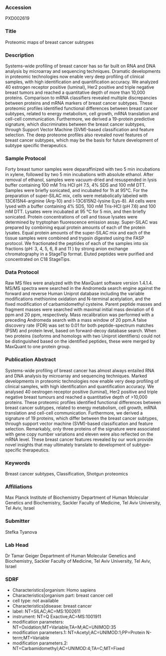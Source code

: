 ### Accession
PXD002619

### Title
Proteomic maps of breast cancer subtypes

### Description
Systems-wide profiling of breast cancer has so far built on RNA and DNA analysis by microarray and sequencing techniques. Dramatic developments in proteomic technologies now enable very deep profiling of clinical samples, with high identification and quantification accuracy. We analyzed 40 estrogen receptor positive (luminal), Her2 positive and triple negative breast tumors and reached a quantitative depth of more than 10,000 proteins. Comparison to mRNA classifiers revealed multiple discrepancies between proteins and mRNA markers of breast cancer subtypes. These proteomic profiles identified functional differences between breast cancer subtypes, related to energy metabolism, cell growth, mRNA translation and cell-cell communication. Furthermore, we derived a 19-protein predictive signature, which discriminates between the breast cancer subtypes, through Support Vector Machine (SVM)-based classification and feature selection. The deep proteome profiles also revealed novel features of breast cancer subtypes, which may be the basis for future development of subtype specific therapeutics.

### Sample Protocol
Forty breast tumor samples were deparaffinized with two 5 min incubations in xylene, followed by two 5 min incubations with absolute ethanol. After removal of ethanol, samples were vacuum-dried and resuspended in lysis buffer containing 100 mM Tris HCl pH 7.5, 4% SDS and 100 mM DTT. Samples were briefly sonicated, and incubated for 1h at 95°C. For the preparation of super-SILAC mix, cells were metabolically labeled with 13C615N4-arginine (Arg-10) and l-13C615N2-lysine (Lys-8). All cells were lysed with a buffer containing 4% SDS, 100 mM Tris-HCl (pH 7.6) and 100 mM DTT. Lysates were incubated at 95 °C for 5 min, and then briefly sonicated. Protein concentrations of cell and tissue lysates were determined by tryptophan fluorescence emission assay. Super-SILAC was prepared by combining equal protein amounts of each of the protein lysates. Equal protein amounts of the super-SILAC mix and each of the tissue samples were combined and trypsin digested using the FASP protocol. We fractionated the peptides of each of the samples into six fractions (pH: 3, 4, 5, 6, 8 and 11 ) by strong anion exchange chromatography in a StageTip format. Eluted peptides were purified and concentrated on C18 StageTips.

### Data Protocol
Raw MS files were analyzed with the MaxQuant software version 1.4.1.4. MS/MS spectra were searched in the Andromeda search engine against the forward and reverse Human Uniprot database including the variable modifications methionine oxidation and N-terminal acetylation, and the fixed modification of carbamidomethyl cysteine. Parent peptide masses and fragment masses were searched with maximal initial mass deviation of 6 ppm and 20 ppm, respectively. Mass recalibration was performed with a preceding Andromeda search with a mass window of 20 ppm.A false discovery rate (FDR) was set to 0.01 for both peptide-spectrum matches (PSM) and protein level, based on forward-decoy database search. When two proteins (isoforms and homologs with two Uniprot identifiers) could not be distinguished based on the identified peptides, these were merged by MaxQuant to one protein group.

### Publication Abstract
Systems-wide profiling of breast cancer has almost always entailed RNA and DNA analysis by microarray and sequencing techniques. Marked developments in proteomic technologies now enable very deep profiling of clinical samples, with high identification and quantification accuracy. We analysed 40 oestrogen receptor positive (luminal), Her2 positive and triple negative breast tumours and reached a quantitative depth of &gt;10,000 proteins. These proteomic profiles identified functional differences between breast cancer subtypes, related to energy metabolism, cell growth, mRNA translation and cell-cell communication. Furthermore, we derived a signature of 19 proteins, which differ between the breast cancer subtypes, through support vector machine (SVM)-based classification and feature selection. Remarkably, only three proteins of the signature were associated with gene copy number variations and eleven were also reflected on the mRNA level. These breast cancer features revealed by our work provide novel insights that may ultimately translate to development of subtype-specific therapeutics.

### Keywords
Breast cancer subtypes, Classification, Shotgun proteomics

### Affiliations
Max Planck Institute of Biochemistry
Department of Human Molecular Genetics and Biochemistry, Sackler Faculty of Medicine, Tel Aviv University, Tel Aviv, Israel

### Submitter
Stefka Tyanova

### Lab Head
Dr Tamar Geiger
Department of Human Molecular Genetics and Biochemistry, Sackler Faculty of Medicine, Tel Aviv University, Tel Aviv, Israel


### SDRF
- Characteristics[organism: Homo sapiens
- Characteristics[organism part: breast cancer cell
- cell type: not available
- Characteristics[disease: breast cancer
- label: NT=SILAC;AC=MS:1002611
- instrument: NT=Q Exactive;AC=MS:1001911
- modification parameters: NT=Oxidation;MT=Variable;TA=M;AC=UNIMOD:35
- modification parameters.1: NT=Acetyl;AC=UNIMOD:1;PP=Protein N-term;MT=Variable
- modification parameters.2: NT=Carbamidomethyl;AC=UNIMOD:4;TA=C;MT=Fixed

